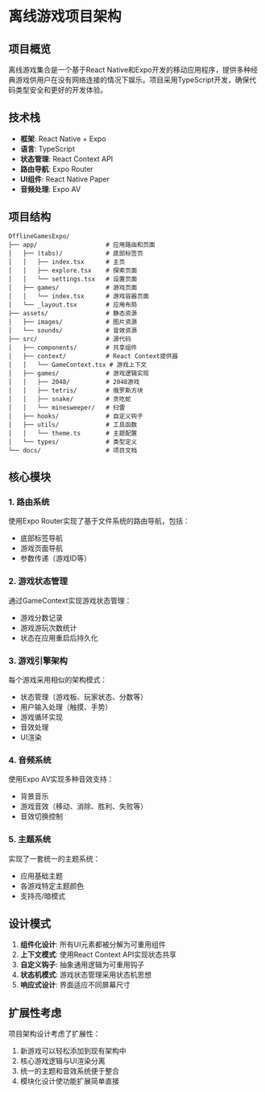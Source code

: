 # 离线游戏项目架构

## 项目概览

离线游戏集合是一个基于React Native和Expo开发的移动应用程序，提供多种经典游戏供用户在没有网络连接的情况下娱乐。项目采用TypeScript开发，确保代码类型安全和更好的开发体验。

## 技术栈

- **框架**: React Native + Expo
- **语言**: TypeScript
- **状态管理**: React Context API
- **路由导航**: Expo Router
- **UI组件**: React Native Paper
- **音频处理**: Expo AV

## 项目结构

```
OfflineGamesExpo/
├── app/                   # 应用路由和页面
│   ├── (tabs)/            # 底部标签页
│   │   ├── index.tsx      # 主页
│   │   ├── explore.tsx    # 探索页面
│   │   └── settings.tsx   # 设置页面
│   ├── games/             # 游戏页面
│   │   └── index.tsx      # 游戏容器页面
│   └── _layout.tsx        # 应用布局
├── assets/                # 静态资源
│   ├── images/            # 图片资源
│   └── sounds/            # 音效资源
├── src/                   # 源代码
│   ├── components/        # 共享组件
│   ├── context/           # React Context提供器
│   │   └── GameContext.tsx # 游戏上下文
│   ├── games/             # 游戏逻辑实现
│   │   ├── 2048/          # 2048游戏
│   │   ├── tetris/        # 俄罗斯方块
│   │   ├── snake/         # 贪吃蛇
│   │   └── minesweeper/   # 扫雷
│   ├── hooks/             # 自定义钩子
│   ├── utils/             # 工具函数
│   │   └── theme.ts       # 主题配置
│   └── types/             # 类型定义
└── docs/                  # 项目文档
```

## 核心模块

### 1. 路由系统

使用Expo Router实现了基于文件系统的路由导航，包括：
- 底部标签导航
- 游戏页面导航
- 参数传递（游戏ID等）

### 2. 游戏状态管理

通过GameContext实现游戏状态管理：
- 游戏分数记录
- 游戏游玩次数统计
- 状态在应用重启后持久化

### 3. 游戏引擎架构

每个游戏采用相似的架构模式：
- 状态管理（游戏板、玩家状态、分数等）
- 用户输入处理（触摸、手势）
- 游戏循环实现
- 音效处理
- UI渲染

### 4. 音频系统

使用Expo AV实现多种音效支持：
- 背景音乐
- 游戏音效（移动、消除、胜利、失败等）
- 音效切换控制

### 5. 主题系统

实现了一套统一的主题系统：
- 应用基础主题
- 各游戏特定主题颜色
- 支持亮/暗模式

## 设计模式

1. **组件化设计**: 所有UI元素都被分解为可重用组件
2. **上下文模式**: 使用React Context API实现状态共享
3. **自定义钩子**: 抽象通用逻辑为可重用钩子
4. **状态机模式**: 游戏状态管理采用状态机思想
5. **响应式设计**: 界面适应不同屏幕尺寸

## 扩展性考虑

项目架构设计考虑了扩展性：
1. 新游戏可以轻松添加到现有架构中
2. 核心游戏逻辑与UI渲染分离
3. 统一的主题和音效系统便于整合
4. 模块化设计使功能扩展简单直接 